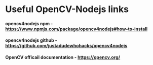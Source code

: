 # Useful OpenCV-Nodejs links
#### opencv4nodejs npm - https://www.npmjs.com/package/opencv4nodejs#how-to-install

#### opencv4nodejs github - https://github.com/justadudewhohacks/opencv4nodejs

#### OpenCV officail documentation - https://opencv.org/